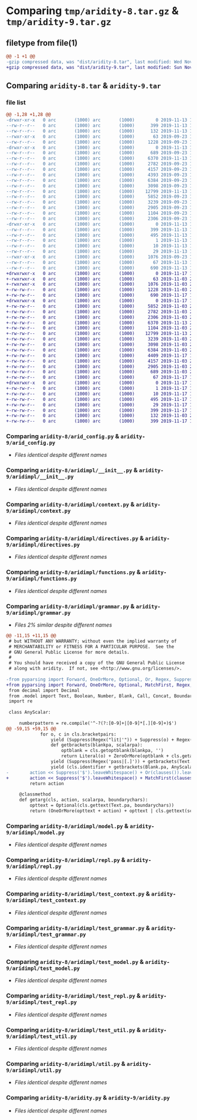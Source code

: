 # Comparing `tmp/aridity-8.tar.gz` & `tmp/aridity-9.tar.gz`

## filetype from file(1)

```diff
@@ -1 +1 @@
-gzip compressed data, was "dist/aridity-8.tar", last modified: Wed Nov 13 16:21:50 2019, max compression
+gzip compressed data, was "dist/aridity-9.tar", last modified: Sun Nov 17 11:26:57 2019, max compression
```

## Comparing `aridity-8.tar` & `aridity-9.tar`

### file list

```diff
@@ -1,28 +1,28 @@
-drwxr-xr-x   0 arc       (1000) arc       (1000)        0 2019-11-13 16:21:50.000000 aridity-8/
--rw-r--r--   0 arc       (1000) arc       (1000)      399 2019-11-13 16:21:50.000000 aridity-8/PKG-INFO
--rw-r--r--   0 arc       (1000) arc       (1000)      132 2019-11-13 15:09:55.000000 aridity-8/README.md
--rwxr-xr-x   0 arc       (1000) arc       (1000)       63 2019-09-23 10:46:29.000000 aridity-8/arid-config
--rw-r--r--   0 arc       (1000) arc       (1000)     1228 2019-09-23 10:46:29.000000 aridity-8/arid_config.py
-drwxr-xr-x   0 arc       (1000) arc       (1000)        0 2019-11-13 16:21:50.000000 aridity-8/aridimpl/
--rw-r--r--   0 arc       (1000) arc       (1000)      689 2019-09-23 10:46:29.000000 aridity-8/aridimpl/__init__.py
--rw-r--r--   0 arc       (1000) arc       (1000)     6370 2019-11-13 16:15:22.000000 aridity-8/aridimpl/context.py
--rw-r--r--   0 arc       (1000) arc       (1000)     2782 2019-09-23 10:46:29.000000 aridity-8/aridimpl/directives.py
--rw-r--r--   0 arc       (1000) arc       (1000)     4157 2019-09-23 10:46:29.000000 aridity-8/aridimpl/functions.py
--rw-r--r--   0 arc       (1000) arc       (1000)     4393 2019-09-23 10:46:29.000000 aridity-8/aridimpl/grammar.py
--rw-r--r--   0 arc       (1000) arc       (1000)     6384 2019-09-23 10:46:29.000000 aridity-8/aridimpl/model.py
--rw-r--r--   0 arc       (1000) arc       (1000)     3098 2019-09-23 10:46:29.000000 aridity-8/aridimpl/repl.py
--rw-r--r--   0 arc       (1000) arc       (1000)    12799 2019-11-13 15:26:47.000000 aridity-8/aridimpl/test_context.py
--rw-r--r--   0 arc       (1000) arc       (1000)     5852 2019-09-23 10:46:29.000000 aridity-8/aridimpl/test_grammar.py
--rw-r--r--   0 arc       (1000) arc       (1000)     3239 2019-09-23 10:46:29.000000 aridity-8/aridimpl/test_model.py
--rw-r--r--   0 arc       (1000) arc       (1000)     2905 2019-09-23 10:46:29.000000 aridity-8/aridimpl/test_repl.py
--rw-r--r--   0 arc       (1000) arc       (1000)     1104 2019-09-23 10:46:29.000000 aridity-8/aridimpl/test_util.py
--rw-r--r--   0 arc       (1000) arc       (1000)     2306 2019-09-23 10:46:29.000000 aridity-8/aridimpl/util.py
-drwxr-xr-x   0 arc       (1000) arc       (1000)        0 2019-11-13 16:21:50.000000 aridity-8/aridity.egg-info/
--rw-r--r--   0 arc       (1000) arc       (1000)      399 2019-11-13 16:21:50.000000 aridity-8/aridity.egg-info/PKG-INFO
--rw-r--r--   0 arc       (1000) arc       (1000)      495 2019-11-13 16:21:50.000000 aridity-8/aridity.egg-info/SOURCES.txt
--rw-r--r--   0 arc       (1000) arc       (1000)        1 2019-11-13 16:21:50.000000 aridity-8/aridity.egg-info/dependency_links.txt
--rw-r--r--   0 arc       (1000) arc       (1000)       10 2019-11-13 16:21:50.000000 aridity-8/aridity.egg-info/requires.txt
--rw-r--r--   0 arc       (1000) arc       (1000)       29 2019-11-13 16:21:50.000000 aridity-8/aridity.egg-info/top_level.txt
--rwxr-xr-x   0 arc       (1000) arc       (1000)     1076 2019-09-23 10:46:29.000000 aridity-8/aridity.py
--rw-r--r--   0 arc       (1000) arc       (1000)       67 2019-11-13 16:21:50.000000 aridity-8/setup.cfg
--rw-r--r--   0 arc       (1000) arc       (1000)      690 2019-11-13 16:21:49.000000 aridity-8/setup.py
+drwxrwxr-x   0 arc       (1000) arc       (1000)        0 2019-11-17 11:26:57.000000 aridity-9/
+-rwxrwxr-x   0 arc       (1000) arc       (1000)       63 2019-11-03 21:11:31.000000 aridity-9/arid-config
+-rwxrwxr-x   0 arc       (1000) arc       (1000)     1076 2019-11-03 21:11:31.000000 aridity-9/aridity.py
+-rw-rw-r--   0 arc       (1000) arc       (1000)     1228 2019-11-03 21:11:31.000000 aridity-9/arid_config.py
+-rw-rw-r--   0 arc       (1000) arc       (1000)      690 2019-11-17 11:26:56.000000 aridity-9/setup.py
+drwxrwxr-x   0 arc       (1000) arc       (1000)        0 2019-11-17 11:26:57.000000 aridity-9/aridimpl/
+-rw-rw-r--   0 arc       (1000) arc       (1000)     5852 2019-11-03 21:11:31.000000 aridity-9/aridimpl/test_grammar.py
+-rw-rw-r--   0 arc       (1000) arc       (1000)     2782 2019-11-03 21:11:31.000000 aridity-9/aridimpl/directives.py
+-rw-rw-r--   0 arc       (1000) arc       (1000)     2306 2019-11-03 21:11:31.000000 aridity-9/aridimpl/util.py
+-rw-rw-r--   0 arc       (1000) arc       (1000)     6370 2019-11-13 20:23:49.000000 aridity-9/aridimpl/context.py
+-rw-rw-r--   0 arc       (1000) arc       (1000)     1104 2019-11-03 21:11:31.000000 aridity-9/aridimpl/test_util.py
+-rw-rw-r--   0 arc       (1000) arc       (1000)    12799 2019-11-13 20:23:49.000000 aridity-9/aridimpl/test_context.py
+-rw-rw-r--   0 arc       (1000) arc       (1000)     3239 2019-11-03 21:11:31.000000 aridity-9/aridimpl/test_model.py
+-rw-rw-r--   0 arc       (1000) arc       (1000)     3098 2019-11-03 21:11:31.000000 aridity-9/aridimpl/repl.py
+-rw-rw-r--   0 arc       (1000) arc       (1000)     6384 2019-11-03 21:11:31.000000 aridity-9/aridimpl/model.py
+-rw-rw-r--   0 arc       (1000) arc       (1000)     4409 2019-11-17 10:35:11.000000 aridity-9/aridimpl/grammar.py
+-rw-rw-r--   0 arc       (1000) arc       (1000)     4157 2019-11-03 21:11:31.000000 aridity-9/aridimpl/functions.py
+-rw-rw-r--   0 arc       (1000) arc       (1000)     2905 2019-11-03 21:11:31.000000 aridity-9/aridimpl/test_repl.py
+-rw-rw-r--   0 arc       (1000) arc       (1000)      689 2019-11-03 21:11:31.000000 aridity-9/aridimpl/__init__.py
+-rw-rw-r--   0 arc       (1000) arc       (1000)       67 2019-11-17 11:26:57.000000 aridity-9/setup.cfg
+drwxrwxr-x   0 arc       (1000) arc       (1000)        0 2019-11-17 11:26:57.000000 aridity-9/aridity.egg-info/
+-rw-rw-r--   0 arc       (1000) arc       (1000)        1 2019-11-17 11:26:57.000000 aridity-9/aridity.egg-info/dependency_links.txt
+-rw-rw-r--   0 arc       (1000) arc       (1000)       10 2019-11-17 11:26:57.000000 aridity-9/aridity.egg-info/requires.txt
+-rw-rw-r--   0 arc       (1000) arc       (1000)      495 2019-11-17 11:26:57.000000 aridity-9/aridity.egg-info/SOURCES.txt
+-rw-rw-r--   0 arc       (1000) arc       (1000)       29 2019-11-17 11:26:57.000000 aridity-9/aridity.egg-info/top_level.txt
+-rw-rw-r--   0 arc       (1000) arc       (1000)      399 2019-11-17 11:26:57.000000 aridity-9/aridity.egg-info/PKG-INFO
+-rw-rw-r--   0 arc       (1000) arc       (1000)      132 2019-11-03 21:11:31.000000 aridity-9/README.md
+-rw-rw-r--   0 arc       (1000) arc       (1000)      399 2019-11-17 11:26:57.000000 aridity-9/PKG-INFO
```

### Comparing `aridity-8/arid_config.py` & `aridity-9/arid_config.py`

 * *Files identical despite different names*

### Comparing `aridity-8/aridimpl/__init__.py` & `aridity-9/aridimpl/__init__.py`

 * *Files identical despite different names*

### Comparing `aridity-8/aridimpl/context.py` & `aridity-9/aridimpl/context.py`

 * *Files identical despite different names*

### Comparing `aridity-8/aridimpl/directives.py` & `aridity-9/aridimpl/directives.py`

 * *Files identical despite different names*

### Comparing `aridity-8/aridimpl/functions.py` & `aridity-9/aridimpl/functions.py`

 * *Files identical despite different names*

### Comparing `aridity-8/aridimpl/grammar.py` & `aridity-9/aridimpl/grammar.py`

 * *Files 2% similar despite different names*

```diff
@@ -11,15 +11,15 @@
 # but WITHOUT ANY WARRANTY; without even the implied warranty of
 # MERCHANTABILITY or FITNESS FOR A PARTICULAR PURPOSE.  See the
 # GNU General Public License for more details.
 #
 # You should have received a copy of the GNU General Public License
 # along with aridity.  If not, see <http://www.gnu.org/licenses/>.
 
-from pyparsing import Forward, OneOrMore, Optional, Or, Regex, Suppress, ZeroOrMore, NoMatch, Literal
+from pyparsing import Forward, OneOrMore, Optional, MatchFirst, Regex, Suppress, ZeroOrMore, NoMatch, Literal
 from decimal import Decimal
 from .model import Text, Boolean, Number, Blank, Call, Concat, Boundary, Entry
 import re
 
 class AnyScalar:
 
     numberpattern = re.compile('^-?(?:[0-9]+|[0-9]*[.][0-9]+)$')
@@ -59,15 +59,15 @@
             for o, c in cls.bracketpairs:
                 yield (Suppress(Regex("lit|'")) + Suppress(o) + Regex("[^%s]*" % re.escape(c)) + Suppress(c)).setParseAction(Text.pa)
                 def getbrackets(blankpa, scalarpa):
                     optblank = cls.getoptblank(blankpa, '')
                     return Literal(o) + ZeroOrMore(optblank + cls.getarg(action, scalarpa, c)) + optblank + Literal(c)
                 yield (Suppress(Regex('pass|[.]')) + getbrackets(Text.pa, Text.pa)).setParseAction(Concat.strictpa)
                 yield (cls.identifier + getbrackets(Blank.pa, AnyScalar.pa)).setParseAction(Call.pa)
-        action << Suppress('$').leaveWhitespace() + Or(clauses()).leaveWhitespace()
+        action << Suppress('$').leaveWhitespace() + MatchFirst(clauses()).leaveWhitespace()
         return action
 
     @classmethod
     def getarg(cls, action, scalarpa, boundarychars):
         opttext = Optional(cls.gettext(Text.pa, boundarychars))
         return (OneOrMore(opttext + action) + opttext | cls.gettext(scalarpa, boundarychars)).setParseAction(Concat.smartpa)
```

### Comparing `aridity-8/aridimpl/model.py` & `aridity-9/aridimpl/model.py`

 * *Files identical despite different names*

### Comparing `aridity-8/aridimpl/repl.py` & `aridity-9/aridimpl/repl.py`

 * *Files identical despite different names*

### Comparing `aridity-8/aridimpl/test_context.py` & `aridity-9/aridimpl/test_context.py`

 * *Files identical despite different names*

### Comparing `aridity-8/aridimpl/test_grammar.py` & `aridity-9/aridimpl/test_grammar.py`

 * *Files identical despite different names*

### Comparing `aridity-8/aridimpl/test_model.py` & `aridity-9/aridimpl/test_model.py`

 * *Files identical despite different names*

### Comparing `aridity-8/aridimpl/test_repl.py` & `aridity-9/aridimpl/test_repl.py`

 * *Files identical despite different names*

### Comparing `aridity-8/aridimpl/test_util.py` & `aridity-9/aridimpl/test_util.py`

 * *Files identical despite different names*

### Comparing `aridity-8/aridimpl/util.py` & `aridity-9/aridimpl/util.py`

 * *Files identical despite different names*

### Comparing `aridity-8/aridity.py` & `aridity-9/aridity.py`

 * *Files identical despite different names*


